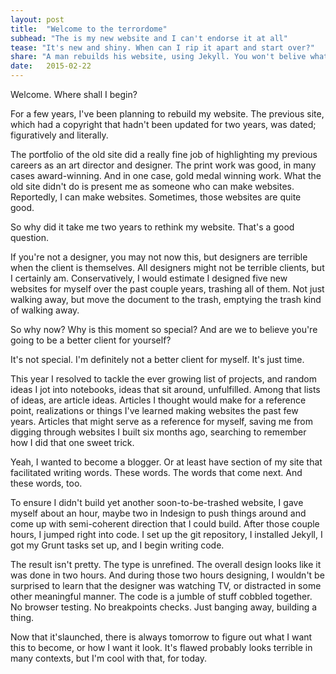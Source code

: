 ```yaml
---
layout: post
title:  "Welcome to the terrordome"
subhead: "The is my new website and I can't endorse it at all"
tease: "It's new and shiny. When can I rip it apart and start over?"
share: "A man rebuilds his website, using Jekyll. You won't belive what happened next"
date:   2015-02-22
---
```


Welcome. Where shall I begin?

For a few years, I've been planning to rebuild my website. The previous site, which had a copyright that hadn't been updated for two years, was dated; figuratively and literally.

The portfolio of the old site did a really fine job of highlighting my previous careers as an art director and designer. The print work was good, in many cases award-winning. And in one case, gold medal winning work. What the old site didn't do is present me as someone who can make websites. Reportedly, I can make websites. Sometimes, those websites are quite good.

So why did it take me two years to rethink my website. That's a good question.

If you're not a designer, you may not now this, but designers are terrible when the client is themselves. All designers might not be terrible clients, but I certainly am. Conservatively, I would estimate I designed five new websites for myself over the past couple years, trashing all of them. Not just walking away, but move the document to the trash, emptying the trash kind of walking away.

So why now? Why is this moment so special? And are we to believe you're going to be a better client for yourself?

It's not special. I'm definitely not a better client for myself. It's just time.

This year I resolved to tackle the ever growing list of projects, and random ideas I jot into notebooks, ideas that sit around, unfulfilled. Among that lists of ideas, are article ideas. Articles I thought would make for a reference point, realizations or things I've learned making websites the past few years. Articles that might serve as a reference for myself, saving me from digging through websites I built six months ago, searching to remember how I did that one sweet trick.

Yeah, I wanted to become a blogger. Or at least have section of my site that facilitated writing words. These words. The words that come next. And these words, too.

To ensure I didn't build yet another soon-to-be-trashed website, I gave myself about an hour, maybe two in Indesign to push things around and come up with semi-coherent direction that I could build. After those couple hours, I jumped right into code. I set up the git repository, I installed Jekyll, I got my Grunt tasks set up, and I begin writing code.

The result isn't pretty. The type is unrefined. The overall design looks like it was done in two hours. And during those two hours designing, I wouldn't be surprised to learn that the designer was watching TV, or distracted in some other meaningful manner. The code is a jumble of stuff cobbled together. No browser testing. No breakpoints checks. Just banging away, building a thing.

Now that it'slaunched, there is always tomorrow to figure out what I want this to become, or how I want it look. It's flawed probably looks terrible in many contexts, but I'm cool with that, for today.
